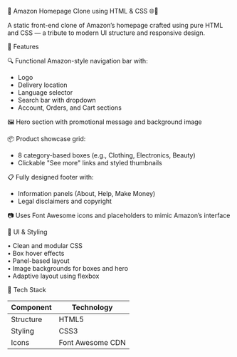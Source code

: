 🛒 Amazon Homepage Clone using HTML & CSS 🌐🎨

A static front-end clone of Amazon’s homepage crafted using pure HTML and CSS — a tribute to modern UI structure and responsive design.

🚀 Features

🔍 Functional Amazon-style navigation bar with:
   - Logo  
   - Delivery location  
   - Language selector  
   - Search bar with dropdown  
   - Account, Orders, and Cart sections  

🖼️ Hero section with promotional message and background image  

📦 Product showcase grid:
   - 8 category-based boxes (e.g., Clothing, Electronics, Beauty)  
   - Clickable "See more" links and styled thumbnails  

📋 Fully designed footer with:
   - Information panels (About, Help, Make Money)  
   - Legal disclaimers and copyright  

📷 Uses Font Awesome icons and placeholders to mimic Amazon’s interface  

🎨 UI & Styling

• Clean and modular CSS  
• Box hover effects  
• Panel-based layout  
• Image backgrounds for boxes and hero  
• Adaptive layout using flexbox  

🧠 Tech Stack

Component              | Technology  
---------------------- | ----------------------------  
Structure              | HTML5  
Styling                | CSS3  
Icons                  | Font Awesome CDN  
